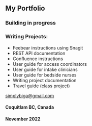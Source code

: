 ## My Portfolio

### Building in progress

### Writing Projects:

- Feebear instructions using Snagit
- REST API documentation
- Confluence instructions
- User guide for access coordinators
- User guide for intake clinicians
- User guide for bedside nurses
- Writing project documentation
- Travel guide (class project)


[simplybiga@gmail.com](mailto:simplybiga@gmail.com)

#### Coquitlam BC, Canada
#### November 2022

